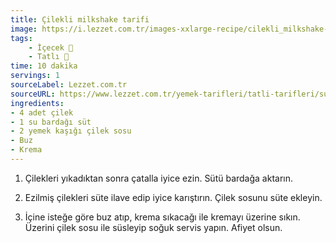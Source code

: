 ```yaml
---
title: Çilekli milkshake tarifi
image: https://i.lezzet.com.tr/images-xxlarge-recipe/cilekli_milkshake-5454d294-dd4b-4c87-a53e-bfb0f728522e.jpg
tags:
    - İçecek 🥤
    - Tatlı 🍰
time: 10 dakika
servings: 1
sourceLabel: Lezzet.com.tr
sourceURL: https://www.lezzet.com.tr/yemek-tarifleri/tatli-tarifleri/sutlu-tatlilar/cilekli-milkshake-471817
ingredients:
- 4 adet çilek
- 1 su bardağı süt
- 2 yemek kaşığı çilek sosu
- Buz
- Krema
---
```


1. Çilekleri yıkadıktan sonra çatalla iyice ezin. Sütü bardağa aktarın.

2. Ezilmiş çilekleri süte ilave edip iyice karıştırın. Çilek sosunu süte ekleyin.

3. İçine isteğe göre buz atıp, krema sıkacağı ile kremayı üzerine sıkın. Üzerini çilek sosu ile süsleyip soğuk servis yapın. Afiyet olsun.
